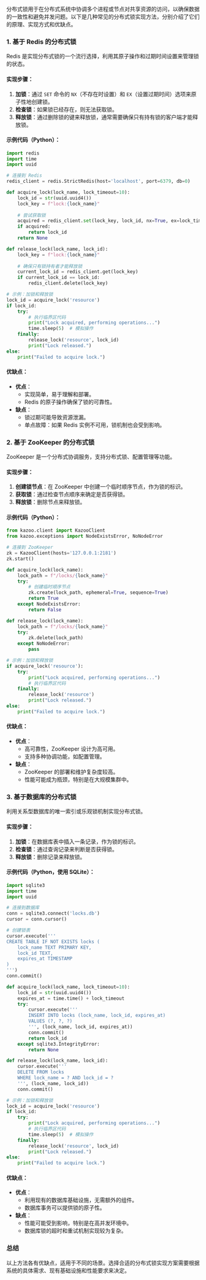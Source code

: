分布式锁用于在分布式系统中协调多个进程或节点对共享资源的访问，以确保数据的一致性和避免并发问题。以下是几种常见的分布式锁实现方法，分别介绍了它们的原理、实现方式和优缺点。

### 1. **基于 Redis 的分布式锁**

Redis 是实现分布式锁的一个流行选择，利用其原子操作和过期时间设置来管理锁的状态。

#### 实现步骤：
1. **加锁**：通过 `SET` 命令的 `NX`（不存在时设置）和 `EX`（设置过期时间）选项来原子性地创建锁。
2. **检查锁**：如果锁已经存在，则无法获取锁。
3. **释放锁**：通过删除锁的键来释放锁，通常需要确保只有持有锁的客户端才能释放锁。

#### 示例代码（Python）：

```python
import redis
import time
import uuid

# 连接到 Redis
redis_client = redis.StrictRedis(host='localhost', port=6379, db=0)

def acquire_lock(lock_name, lock_timeout=10):
    lock_id = str(uuid.uuid4())
    lock_key = f"lock:{lock_name}"
    
    # 尝试获取锁
    acquired = redis_client.set(lock_key, lock_id, nx=True, ex=lock_timeout)
    if acquired:
        return lock_id
    return None

def release_lock(lock_name, lock_id):
    lock_key = f"lock:{lock_name}"
    
    # 确保只有锁持有者才能释放锁
    current_lock_id = redis_client.get(lock_key)
    if current_lock_id == lock_id:
        redis_client.delete(lock_key)

# 示例：加锁和释放锁
lock_id = acquire_lock('resource')
if lock_id:
    try:
        # 执行临界区代码
        print("Lock acquired, performing operations...")
        time.sleep(5)  # 模拟操作
    finally:
        release_lock('resource', lock_id)
        print("Lock released.")
else:
    print("Failed to acquire lock.")
```

#### 优缺点：
- **优点**：
  - 实现简单，易于理解和部署。
  - Redis 的原子操作确保了锁的可靠性。
- **缺点**：
  - 锁过期可能导致资源泄漏。
  - 单点故障：如果 Redis 实例不可用，锁机制也会受到影响。

### 2. **基于 ZooKeeper 的分布式锁**

ZooKeeper 是一个分布式协调服务，支持分布式锁、配置管理等功能。

#### 实现步骤：
1. **创建锁节点**：在 ZooKeeper 中创建一个临时顺序节点，作为锁的标识。
2. **获取锁**：通过检查节点顺序来确定是否获得锁。
3. **释放锁**：删除节点来释放锁。

#### 示例代码（Python）：

```python
from kazoo.client import KazooClient
from kazoo.exceptions import NodeExistsError, NoNodeError

# 连接到 ZooKeeper
zk = KazooClient(hosts='127.0.0.1:2181')
zk.start()

def acquire_lock(lock_name):
    lock_path = f"/locks/{lock_name}"
    try:
        # 创建临时顺序节点
        zk.create(lock_path, ephemeral=True, sequence=True)
        return True
    except NodeExistsError:
        return False

def release_lock(lock_name):
    lock_path = f"/locks/{lock_name}"
    try:
        zk.delete(lock_path)
    except NoNodeError:
        pass

# 示例：加锁和释放锁
if acquire_lock('resource'):
    try:
        print("Lock acquired, performing operations...")
        # 执行临界区代码
    finally:
        release_lock('resource')
        print("Lock released.")
else:
    print("Failed to acquire lock.")
```

#### 优缺点：
- **优点**：
  - 高可靠性，ZooKeeper 设计为高可用。
  - 支持多种协调功能，如配置管理。
- **缺点**：
  - ZooKeeper 的部署和维护复杂度较高。
  - 性能可能成为瓶颈，特别是在大规模集群中。

### 3. **基于数据库的分布式锁**

利用关系型数据库的唯一索引或乐观锁机制实现分布式锁。

#### 实现步骤：
1. **加锁**：在数据库表中插入一条记录，作为锁的标识。
2. **检查锁**：通过查询记录来判断是否获得锁。
3. **释放锁**：删除记录来释放锁。

#### 示例代码（Python，使用 SQLite）：

```python
import sqlite3
import time
import uuid

# 连接到数据库
conn = sqlite3.connect('locks.db')
cursor = conn.cursor()

# 创建锁表
cursor.execute('''
CREATE TABLE IF NOT EXISTS locks (
    lock_name TEXT PRIMARY KEY,
    lock_id TEXT,
    expires_at TIMESTAMP
)
''')
conn.commit()

def acquire_lock(lock_name, lock_timeout=10):
    lock_id = str(uuid.uuid4())
    expires_at = time.time() + lock_timeout
    try:
        cursor.execute('''
        INSERT INTO locks (lock_name, lock_id, expires_at)
        VALUES (?, ?, ?)
        ''', (lock_name, lock_id, expires_at))
        conn.commit()
        return lock_id
    except sqlite3.IntegrityError:
        return None

def release_lock(lock_name, lock_id):
    cursor.execute('''
    DELETE FROM locks
    WHERE lock_name = ? AND lock_id = ?
    ''', (lock_name, lock_id))
    conn.commit()

# 示例：加锁和释放锁
lock_id = acquire_lock('resource')
if lock_id:
    try:
        print("Lock acquired, performing operations...")
        # 执行临界区代码
        time.sleep(5)  # 模拟操作
    finally:
        release_lock('resource', lock_id)
        print("Lock released.")
else:
    print("Failed to acquire lock.")
```

#### 优缺点：
- **优点**：
  - 利用现有的数据库基础设施，无需额外的组件。
  - 数据库事务可以提供锁的原子性。
- **缺点**：
  - 性能可能受到影响，特别是在高并发环境中。
  - 数据库锁的超时和重试机制实现较为复杂。

### 总结

以上方法各有优缺点，适用于不同的场景。选择合适的分布式锁实现方案需要根据系统的具体需求、现有基础设施和性能要求来决定。